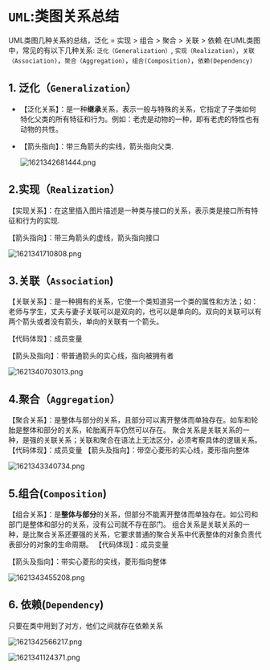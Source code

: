 # ``UML``:类图关系总结

UML类图几种关系的总结，泛化 = 实现 > 组合 > 聚合 > 关联 > 依赖
在UML类图中，常见的有以下几种关系: ``泛化（Generalization）``, ``实现（Realization）``，``关联（Association)``，``聚合（Aggregation）``，``组合(Composition)``，``依赖(Dependency)``

## 1. 泛化（``Generalization``）
- 【泛化关系】：是一种**继承**关系，表示一般与特殊的关系，它指定了子类如何特化父类的所有特征和行为。例如：老虎是动物的一种，即有老虎的特性也有动物的共性。
- 【箭头指向】：带三角箭头的实线，箭头指向父类.
   
    ![1621342681444.png](./img/1621342681444.png)

## 2.实现（``Realization``）
【实现关系】：在这里插入图片描述是一种类与接口的关系，表示类是接口所有特征和行为的实现.

【箭头指向】：带三角箭头的虚线，箭头指向接口

 
![1621341710808.png](./img/1621341710808.png)


## 3.关联（``Association``)
【关联关系】：是一种拥有的关系，它使一个类知道另一个类的属性和方法；如：老师与学生，丈夫与妻子关联可以是双向的，也可以是单向的。双向的关联可以有两个箭头或者没有箭头，单向的关联有一个箭头。

【代码体现】：成员变量

【箭头及指向】：带普通箭头的实心线，指向被拥有者

 ![1621340703013.png](./img/1621340703013.png)


## 4.聚合（``Aggregation``）
【聚合关系】：是整体与部分的关系，且部分可以离开整体而单独存在。如车和轮胎是整体和部分的关系，轮胎离开车仍然可以存在。
聚合关系是关联关系的一种，是强的关联关系；关联和聚合在语法上无法区分，必须考察具体的逻辑关系。
【代码体现】：成员变量
【箭头及指向】：带空心菱形的实心线，菱形指向整体
 
  ![1621343340734.png](./img/1621343340734.png)

  
## 5.组合(``Composition``)
【组合关系】：是**整体与部分**的关系，但部分不能离开整体而单独存在。如公司和部门是整体和部分的关系，没有公司就不存在部门。
组合关系是关联关系的一种，是比聚合关系还要强的关系，它要求普通的聚合关系中代表整体的对象负责代表部分的对象的生命周期。
【代码体现】：成员变量

【箭头及指向】：带实心菱形的实线，菱形指向整体

 ![1621343455208.png](./img/1621343455208.png)


## 6. 依赖(``Dependency``)

 只要在类中用到了对方，他们之间就存在依赖关系

 ![1621342566217.png](./img/1621342566217.png)



![1621341124371.png](./img/1621341124371.png)

